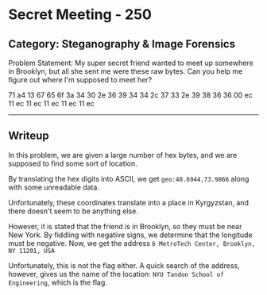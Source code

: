 Secret Meeting - 250
======

Category: Steganography & Image Forensics
------
Problem Statement:
My super secret friend wanted to meet up somewhere in Brooklyn, but all she sent me were these raw bytes. Can you help me figure out where I'm supposed to meet her?

71 a4 13 67 65 6f 3a 34   30 2e 36 39 34 34 2c 37
33 2e 39 38 36 36 00 ec   11 ec 11 ec 11 ec 11 ec
11 ec 

------

Writeup
------
In this problem, we are given a large number of hex bytes, and we are supposed to find some sort of location.

By translating the hex digits into ASCII, we get `geo:40.6944,73.9866` along with some unreadable data. 

Unfortunately, these coordinates translate into a place in Kyrgyzstan, and there doesn't seem to be anything else.

However, it is stated that the friend is in Brooklyn, so they must be near New York. By fiddling with negative signs, we determine that the longitude must be negative. Now, we get the address `6 MetroTech Center, Brooklyn, NY 11201, USA`

Unfortunately, this is not the flag either. A quick search of the address, however, gives us the name of the location: `NYU Tandon School of Engineering`, which is the flag.
